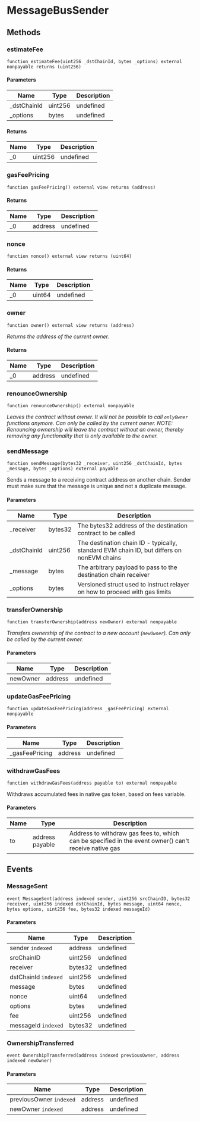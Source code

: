 # MessageBusSender









## Methods

### estimateFee

```solidity
function estimateFee(uint256 _dstChainId, bytes _options) external nonpayable returns (uint256)
```





#### Parameters

| Name | Type | Description |
|---|---|---|
| _dstChainId | uint256 | undefined |
| _options | bytes | undefined |

#### Returns

| Name | Type | Description |
|---|---|---|
| _0 | uint256 | undefined |

### gasFeePricing

```solidity
function gasFeePricing() external view returns (address)
```






#### Returns

| Name | Type | Description |
|---|---|---|
| _0 | address | undefined |

### nonce

```solidity
function nonce() external view returns (uint64)
```






#### Returns

| Name | Type | Description |
|---|---|---|
| _0 | uint64 | undefined |

### owner

```solidity
function owner() external view returns (address)
```



*Returns the address of the current owner.*


#### Returns

| Name | Type | Description |
|---|---|---|
| _0 | address | undefined |

### renounceOwnership

```solidity
function renounceOwnership() external nonpayable
```



*Leaves the contract without owner. It will not be possible to call `onlyOwner` functions anymore. Can only be called by the current owner. NOTE: Renouncing ownership will leave the contract without an owner, thereby removing any functionality that is only available to the owner.*


### sendMessage

```solidity
function sendMessage(bytes32 _receiver, uint256 _dstChainId, bytes _message, bytes _options) external payable
```

Sends a message to a receiving contract address on another chain. Sender must make sure that the message is unique and not a duplicate message.



#### Parameters

| Name | Type | Description |
|---|---|---|
| _receiver | bytes32 | The bytes32 address of the destination contract to be called |
| _dstChainId | uint256 | The destination chain ID - typically, standard EVM chain ID, but differs on nonEVM chains |
| _message | bytes | The arbitrary payload to pass to the destination chain receiver |
| _options | bytes | Versioned struct used to instruct relayer on how to proceed with gas limits |

### transferOwnership

```solidity
function transferOwnership(address newOwner) external nonpayable
```



*Transfers ownership of the contract to a new account (`newOwner`). Can only be called by the current owner.*

#### Parameters

| Name | Type | Description |
|---|---|---|
| newOwner | address | undefined |

### updateGasFeePricing

```solidity
function updateGasFeePricing(address _gasFeePricing) external nonpayable
```





#### Parameters

| Name | Type | Description |
|---|---|---|
| _gasFeePricing | address | undefined |

### withdrawGasFees

```solidity
function withdrawGasFees(address payable to) external nonpayable
```

Withdraws accumulated fees in native gas token, based on fees variable.



#### Parameters

| Name | Type | Description |
|---|---|---|
| to | address payable | Address to withdraw gas fees to, which can be specified in the event owner() can&#39;t receive native gas |



## Events

### MessageSent

```solidity
event MessageSent(address indexed sender, uint256 srcChainID, bytes32 receiver, uint256 indexed dstChainId, bytes message, uint64 nonce, bytes options, uint256 fee, bytes32 indexed messageId)
```





#### Parameters

| Name | Type | Description |
|---|---|---|
| sender `indexed` | address | undefined |
| srcChainID  | uint256 | undefined |
| receiver  | bytes32 | undefined |
| dstChainId `indexed` | uint256 | undefined |
| message  | bytes | undefined |
| nonce  | uint64 | undefined |
| options  | bytes | undefined |
| fee  | uint256 | undefined |
| messageId `indexed` | bytes32 | undefined |

### OwnershipTransferred

```solidity
event OwnershipTransferred(address indexed previousOwner, address indexed newOwner)
```





#### Parameters

| Name | Type | Description |
|---|---|---|
| previousOwner `indexed` | address | undefined |
| newOwner `indexed` | address | undefined |



